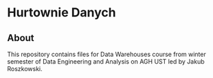 # Hurtownie Danych
## About
This repository contains files for Data Warehouses course from winter semester of Data Engineering and Analysis on AGH UST led by Jakub Roszkowski.
